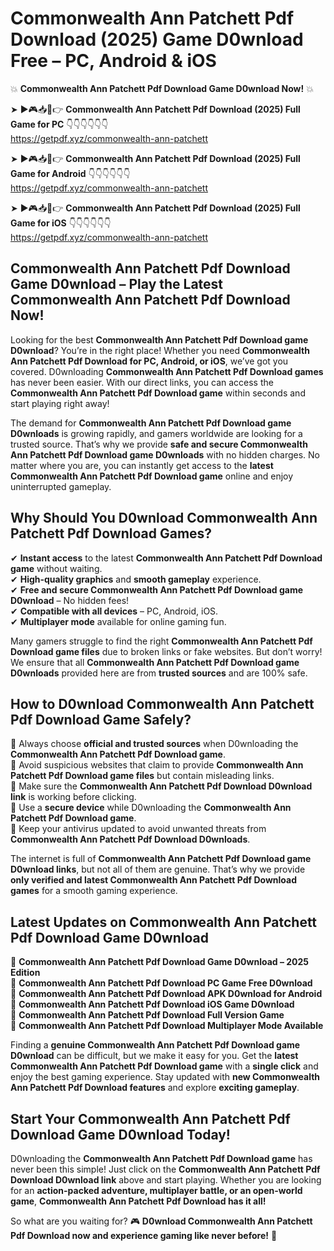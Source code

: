 # Commonwealth Ann Patchett Pdf Download (2025) Game D0wnload Free – PC, Android & iOS

💥 **Commonwealth Ann Patchett Pdf Download Game D0wnload Now!** 💥  

➤ ►🎮📥📱👉 **Commonwealth Ann Patchett Pdf Download (2025) Full Game for PC** 👇👇👇👇👇👇  
https://getpdf.xyz/commonwealth-ann-patchett  

➤ ►🎮📥📱👉 **Commonwealth Ann Patchett Pdf Download (2025) Full Game for Android** 👇👇👇👇👇👇  
https://getpdf.xyz/commonwealth-ann-patchett  

➤ ►🎮📥📱👉 **Commonwealth Ann Patchett Pdf Download (2025) Full Game for iOS** 👇👇👇👇👇👇  
https://getpdf.xyz/commonwealth-ann-patchett  

## Commonwealth Ann Patchett Pdf Download Game D0wnload – Play the Latest Commonwealth Ann Patchett Pdf Download Now!

Looking for the best **Commonwealth Ann Patchett Pdf Download game D0wnload**? You’re in the right place! Whether you need **Commonwealth Ann Patchett Pdf Download for PC, Android, or iOS**, we’ve got you covered. D0wnloading **Commonwealth Ann Patchett Pdf Download games** has never been easier. With our direct links, you can access the **Commonwealth Ann Patchett Pdf Download game** within seconds and start playing right away!  

The demand for **Commonwealth Ann Patchett Pdf Download game D0wnloads** is growing rapidly, and gamers worldwide are looking for a trusted source. That’s why we provide **safe and secure Commonwealth Ann Patchett Pdf Download game D0wnloads** with no hidden charges. No matter where you are, you can instantly get access to the **latest Commonwealth Ann Patchett Pdf Download game** online and enjoy uninterrupted gameplay.  

## **Why Should You D0wnload Commonwealth Ann Patchett Pdf Download Games?**  

✔ **Instant access** to the latest **Commonwealth Ann Patchett Pdf Download game** without waiting.  
✔ **High-quality graphics** and **smooth gameplay** experience.  
✔ **Free and secure Commonwealth Ann Patchett Pdf Download game D0wnload** – No hidden fees!  
✔ **Compatible with all devices** – PC, Android, iOS.  
✔ **Multiplayer mode** available for online gaming fun.  

Many gamers struggle to find the right **Commonwealth Ann Patchett Pdf Download game files** due to broken links or fake websites. But don’t worry! We ensure that all **Commonwealth Ann Patchett Pdf Download game D0wnloads** provided here are from **trusted sources** and are 100% safe.  

## **How to D0wnload Commonwealth Ann Patchett Pdf Download Game Safely?**  

📌 Always choose **official and trusted sources** when D0wnloading the **Commonwealth Ann Patchett Pdf Download game**.  
📌 Avoid suspicious websites that claim to provide **Commonwealth Ann Patchett Pdf Download game files** but contain misleading links.  
📌 Make sure the **Commonwealth Ann Patchett Pdf Download D0wnload link** is working before clicking.  
📌 Use a **secure device** while D0wnloading the **Commonwealth Ann Patchett Pdf Download game**.  
📌 Keep your antivirus updated to avoid unwanted threats from **Commonwealth Ann Patchett Pdf Download D0wnloads**.  

The internet is full of **Commonwealth Ann Patchett Pdf Download game D0wnload links**, but not all of them are genuine. That’s why we provide **only verified and latest Commonwealth Ann Patchett Pdf Download games** for a smooth gaming experience.  

## **Latest Updates on Commonwealth Ann Patchett Pdf Download Game D0wnload**  

🔹 **Commonwealth Ann Patchett Pdf Download Game D0wnload – 2025 Edition**  
🔹 **Commonwealth Ann Patchett Pdf Download PC Game Free D0wnload**  
🔹 **Commonwealth Ann Patchett Pdf Download APK D0wnload for Android**  
🔹 **Commonwealth Ann Patchett Pdf Download iOS Game D0wnload**  
🔹 **Commonwealth Ann Patchett Pdf Download Full Version Game**  
🔹 **Commonwealth Ann Patchett Pdf Download Multiplayer Mode Available**  

Finding a **genuine Commonwealth Ann Patchett Pdf Download game D0wnload** can be difficult, but we make it easy for you. Get the **latest Commonwealth Ann Patchett Pdf Download game** with a **single click** and enjoy the best gaming experience. Stay updated with **new Commonwealth Ann Patchett Pdf Download features** and explore **exciting gameplay**.  

## **Start Your Commonwealth Ann Patchett Pdf Download Game D0wnload Today!**  

D0wnloading the **Commonwealth Ann Patchett Pdf Download game** has never been this simple! Just click on the **Commonwealth Ann Patchett Pdf Download D0wnload link** above and start playing. Whether you are looking for an **action-packed adventure, multiplayer battle, or an open-world game**, **Commonwealth Ann Patchett Pdf Download has it all!**  

So what are you waiting for? 🎮 **D0wnload Commonwealth Ann Patchett Pdf Download now and experience gaming like never before!** 🚀  